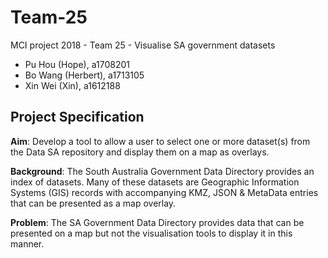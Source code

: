 # Team-25
MCI project 2018 - Team 25 - Visualise SA government datasets
  * Pu Hou (Hope), a1708201
  * Bo Wang (Herbert), a1713105
  * Xin Wei (Xin), a1612188
  
## Project Specification

<b>Aim</b>: Develop a tool to allow a user to select one or more dataset(s) from the Data SA repository and display them on a map as overlays.

<b>Background</b>: The South Australia Government Data Directory provides an index of datasets. Many of these datasets are Geographic Information Systems (GIS) records with accompanying KMZ, JSON & MetaData entries that can be presented as a map overlay.

<b>Problem</b>: The SA Government Data Directory provides data that can be presented on a map but not the visualisation tools to display it in this manner.
